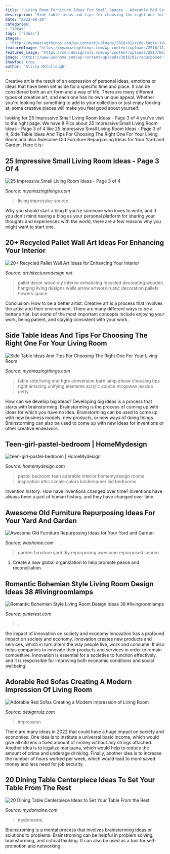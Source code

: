 ```yaml
---
title: "Living Room Furniture Ideas For Small Spaces - Adorable Red Sofas Creating A Modern Impression Of Living Room"
description: "Side table ideas and tips for choosing the right one for your living room"
date: "2023-08-20"
categories:
- "ideas"
tags: ["ideas"]
images:
- "http://myamazingthings.com/wp-content/uploads/2018/01/side-table-ideas-5-.jpg"
featuredImage: "https://myamazingthings.com/wp-content/uploads/2016/11/living-room-1.jpg"
featured_image: "https://cdn.designrulz.com/wp-content/uploads/2017/06/Red-Sofas-interior-7.jpeg"
image: "https://www.woohome.com/wp-content/uploads/2016/02/repurposed-furniture-garden-yard-12.jpg"
ShowToc: true
author: "Alicia McCullough"
---
```



Creative art is the result of an expression of personal ideas, emotions or ideas that have been set aside for a specific time and place. It can be considered both an art form and a way of life. There are many different types of creative art, and each one has its own unique appeal. Whether you're looking for something to add to your collection or just enjoy looking at, some creative pieces will make you feel good about yourself.

	

		
looking for 25 Impressive Small Living Room Ideas - Page 3 of 4 you've visit to the right page. We have 8 Pics about 25 Impressive Small Living Room Ideas - Page 3 of 4 like 25 Impressive Small Living Room Ideas - Page 3 of 4, Side Table Ideas And Tips For Choosing The Right One For Your Living Room and also Awesome Old Furniture Repurposing Ideas for Your Yard and Garden. Here it is:
		
    
## 25 Impressive Small Living Room Ideas - Page 3 Of 4

<img loading=lazy src="https://myamazingthings.com/wp-content/uploads/2016/11/living-room-1.jpg" onerror="this.onerror=null;this.src='https://tse4.mm.bing.net/th?id=OIP.RFbUpR04tt9MLCG-cwsaXQHaGa&amp;pid=15.1';" alt="25 Impressive Small Living Room Ideas - Page 3 of 4">

_Source: myamazingthings.com_

>living impressive source. 

	

Why you should start a blog
If you're someone who loves to write, and if you don't mind having a blog as your personal platform for sharing your thoughts and experiences with the world, there are a few reasons why you might want to start one.

    
## 20+ Recycled Pallet Wall Art Ideas For Enhancing Your Interior

<img loading=lazy src="http://cdn.architecturendesign.net/wp-content/uploads/2015/06/AD-Pallet-Wall-Art-1.jpg" onerror="this.onerror=null;this.src='https://tse3.mm.bing.net/th?id=OIP.8Xd7lJShtieOCcnEehn92wHaLH&amp;pid=15.1';" alt="20+ Recycled Pallet Wall Art Ideas for Enhancing Your Interior">

_Source: architecturendesign.net_

>pallet decor wood diy interior enhancing recycled decorating wooden hanging living designs walls arrow artwork rustic decoration pallets flowers space. 

	

Conclusion: How to be a better artist.
Creative art is a process that involves the artist and their environment. There are many different ways to be a better artist, but some of the most important concepts include enjoying your work, being patient, and staying consistent with your work.

    
## Side Table Ideas And Tips For Choosing The Right One For Your Living Room

<img loading=lazy src="http://myamazingthings.com/wp-content/uploads/2018/01/side-table-ideas-5-.jpg" onerror="this.onerror=null;this.src='https://tse1.mm.bing.net/th?id=OIP.szhfFDXHRxQ-5D_c0sNDagHaLH&amp;pid=15.1';" alt="Side Table Ideas And Tips For Choosing The Right One For Your Living Room">

_Source: myamazingthings.com_

>table side living end hgtv conversion barn lamp elbow choosing tips right amazing unifying elements acrylic source mcgowan jessica getty. 

	

How can we develop big ideas?
Developing big ideas is a process that starts with brainstorming. Brainstorming is the process of coming up with ideas for which you have no idea. Brainstorming can be used to come up with new business models, new products, or new ways of doing things. Brainstorming can also be used to come up with new ideas for inventions or other creative endeavors.

    
## Teen-girl-pastel-bedroom | HomeMydesign

<img loading=lazy src="https://homemydesign.com/wp-content/uploads/2014/06/teen-girl-pastel-bedroom.jpg" onerror="this.onerror=null;this.src='https://tse2.mm.bing.net/th?id=OIP.nBv4nK4p1kOhSQR-lzFgNgHaLD&amp;pid=15.1';" alt="teen-girl-pastel-bedroom | HomeMydesign">

_Source: homemydesign.com_

>pastel bedroom teen adorable interior homemydesign rooms inspiration attic simple colors kinderkamer kid bedrooms. 

	

Invention history: How have inventions changed over time?
Inventions have always been a part of human history, and they have changed over time.

    
## Awesome Old Furniture Repurposing Ideas For Your Yard And Garden

<img loading=lazy src="https://www.woohome.com/wp-content/uploads/2016/02/repurposed-furniture-garden-yard-12.jpg" onerror="this.onerror=null;this.src='https://tse1.mm.bing.net/th?id=OIP.3pGok8iSjaVTehAryotYogHaJ4&amp;pid=15.1';" alt="Awesome Old Furniture Repurposing Ideas for Your Yard and Garden">

_Source: woohome.com_

>garden furniture yard diy repurposing awesome repurposed source. 

	

1. Create a new global organization to help promote peace and reconciliation.

    
## Romantic Bohemian Style Living Room Design Ideas 38 #livingroomlamps

<img loading=lazy src="https://i.pinimg.com/736x/ca/05/e8/ca05e8db1d7fcbce6515e6848e18c1dc.jpg" onerror="this.onerror=null;this.src='https://tse1.mm.bing.net/th?id=OIP.Spx5gstD7LiYxeAVacwWHAHaKL&amp;pid=15.1';" alt="Romantic Bohemian Style Living Room Design Ideas 38 #livingroomlamps">

_Source: pinterest.com_

>. 

	

the impact of innovation on society and economy
Innovation has a profound impact on society and economy. Innovation creates new products and services, which in turn alters the way people live, work and consume. It also helps companies to innovate their products and services in order to remain competitive. Innovation is essential for a societies to function effectively, and it is responsible for improving both economic conditions and social wellbeing.

    
## Adorable Red Sofas Creating A Modern Impression Of Living Room

<img loading=lazy src="https://cdn.designrulz.com/wp-content/uploads/2017/06/Red-Sofas-interior-7.jpeg" onerror="this.onerror=null;this.src='https://tse2.mm.bing.net/th?id=OIP.0gFHdgf7xHRKWULPbYSpxAHaJ4&amp;pid=15.1';" alt="Adorable Red Sofas Creating a Modern Impression of Living Room">

_Source: designrulz.com_

>impression. 

	

There are many ideas in 2022 that could have a huge impact on society and economies. One idea is to institute a universal basic income, which would give all citizens a fixed amount of money without any strings attached. Another idea is to legalize marijuana, which would help to reduce the amount of crime and underage drinking. Finally, another idea is to increase the number of hours worked per week, which would lead to more saved money and less need for job security.

    
## 20 Dining Table Centerpiece Ideas To Set Your Table From The Rest

<img loading=lazy src="https://www.mydomaine.com/thmb/wHPqQXreZFTZKEIoNvRT0h1Olrc=/1500x2250/filters:fill(auto,1)/springtablescape-15-3b0a1be2b720446c81a87ae4b254623e.jpeg" onerror="this.onerror=null;this.src='https://tse4.mm.bing.net/th?id=OIP.E-eijhTBw3Ghz9CuEca1xAHaLH&amp;pid=15.1';" alt="20 Dining Table Centerpiece Ideas to Set Your Table From the Rest">

_Source: mydomaine.com_

>mydomaine. 

	

Brainstroming is a mental process that involves brainstorming ideas or solutions to problems. Brainstroming can be helpful in problem solving, brainstorming, and critical thinking. It can also be used as a tool for self-promotion and networking.

